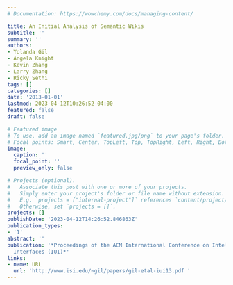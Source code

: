 ```yaml
---
# Documentation: https://wowchemy.com/docs/managing-content/

title: An Initial Analysis of Semantic Wikis
subtitle: ''
summary: ''
authors:
- Yolanda Gil
- Angela Knight
- Kevin Zhang
- Larry Zhang
- Ricky Sethi
tags: []
categories: []
date: '2013-01-01'
lastmod: 2023-04-12T10:26:52-04:00
featured: false
draft: false

# Featured image
# To use, add an image named `featured.jpg/png` to your page's folder.
# Focal points: Smart, Center, TopLeft, Top, TopRight, Left, Right, BottomLeft, Bottom, BottomRight.
image:
  caption: ''
  focal_point: ''
  preview_only: false

# Projects (optional).
#   Associate this post with one or more of your projects.
#   Simply enter your project's folder or file name without extension.
#   E.g. `projects = ["internal-project"]` references `content/project/deep-learning/index.md`.
#   Otherwise, set `projects = []`.
projects: []
publishDate: '2023-04-12T14:26:52.846863Z'
publication_types:
- '1'
abstract: ''
publication: '*Proceedings of the ACM International Conference on Intelligent User
  Interfaces (IUI)*'
links:
- name: URL
  url: 'http://www.isi.edu/~gil/papers/gil-etal-iui13.pdf '
---
```

